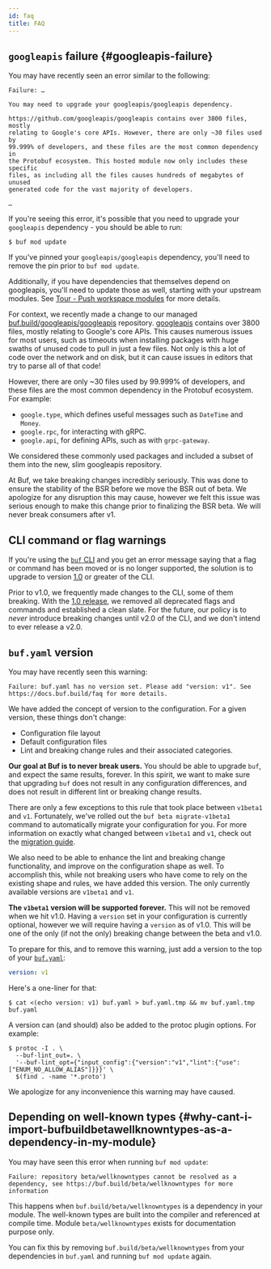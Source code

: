 ```yaml
---
id: faq
title: FAQ
---
```


## `googleapis` failure {#googleapis-failure}

You may have recently seen an error similar to the following:

```
Failure: …

You may need to upgrade your googleapis/googleapis dependency.

https://github.com/googleapis/googleapis contains over 3800 files, mostly
relating to Google's core APIs. However, there are only ~30 files used by
99.999% of developers, and these files are the most common dependency in
the Protobuf ecosystem. This hosted module now only includes these specific
files, as including all the files causes hundreds of megabytes of unused
generated code for the vast majority of developers.

…
```

If you're seeing this error, it's possible that you need to upgrade your
`googleapis` dependency - you should be able to run:

```terminal
$ buf mod update
```

If you've pinned your `googleapis/googleapis` dependency, you'll need to remove
the pin prior to `buf mod update`.

Additionally, if you have dependencies that themselves depend on googleapis,
you'll need to update those as well, starting with your upstream modules. See
[Tour - Push workspace modules](tour/push-workspace-modules) for more details.

For context, we recently made a change to our managed
[buf.build/googleapis/googleapis][googleapis] repository.
[googleapis][googleapis-github] contains over 3800 files, mostly relating to
Google's core APIs. This causes numerous issues for most users, such as timeouts
when installing packages with huge swaths of unused code to pull in just a few
files. Not only is this a lot of code over the network and on disk, but it can
cause issues in editors that try to parse all of that code!

However, there are only ~30 files used by 99.999% of developers, and these files
are the most common dependency in the Protobuf ecosystem. For example:

- `google.type`, which defines useful messages such as `DateTime` and `Money`.
- `google.rpc`, for interacting with gRPC.
- `google.api`, for defining APIs, such as with `grpc-gateway`.

We considered these commonly used packages and included a subset of them into
the new, slim googleapis repository.

At Buf, we take breaking changes incredibly seriously. This was done to ensure
the stability of the BSR before we move the BSR out of beta. We apologize for
any disruption this may cause, however we felt this issue was serious enough to
make this change prior to finalizing the BSR beta. We will never break consumers
after v1.

[repo]: https://github.com/bufbuild/buf
[v1]: https://github.com/bufbuild/buf/releases/tag/v1.0.0
[googleapis]: https://buf.build/googleapis/googleapis
[googleapis-github]: https://github.com/googleapis/googleapis

## CLI command or flag warnings

If you're using the [`buf` CLI][repo] and you get an error message saying that a
flag or command has been moved or is no longer supported, the solution is to
upgrade to version [1.0][v1] or greater of the CLI.

Prior to v1.0, we frequently made changes to the CLI, some of them breaking.
With the [1.0 release][v1], we removed all deprecated flags and commands and
established a clean slate. For the future, our policy is to _never_ introduce
breaking changes until v2.0 of the CLI, and we don't intend to ever release a
v2.0.

## `buf.yaml` version

You may have recently seen this warning:

```
Failure: buf.yaml has no version set. Please add "version: v1". See https://docs.buf.build/faq for more details.
```

We have added the concept of version to the configuration. For a given version,
these things don't change:

- Configuration file layout
- Default configuration files
- Lint and breaking change rules and their associated categories.

**Our goal at Buf is to never break users.** You should be able to upgrade
`buf`, and expect the same results, forever. In this spirit, we want to make
sure that upgrading `buf` does not result in any configuration differences, and
does not result in different lint or breaking change results.

There are only a few exceptions to this rule that took place between `v1beta1`
and `v1`. Fortunately, we've rolled out the `buf beta migrate-v1beta1` command
to automatically migrate your configuration for you. For more information on
exactly what changed between `v1beta1` and `v1`, check out the
[migration guide](configuration/v1beta1-migration-guide.md).

We also need to be able to enhance the lint and breaking change functionality,
and improve on the configuration shape as well. To accomplish this, while not
breaking users who have come to rely on the existing shape and rules, we have
added this version. The only currently available versions are `v1beta1` and
`v1`.

**The `v1beta1` version will be supported forever.** This will not be removed
when we hit v1.0. Having a `version` set in your configuration is currently
optional, however we will require having a `version` as of v1.0. This will be
one of the only (if not the only) breaking change between the beta and v1.0.

To prepare for this, and to remove this warning, just add a version to the top
of your [`buf.yaml`](configuration/v1/buf-yaml.md):

```yaml title="buf.yaml"
version: v1
```

Here's a one-liner for that:

```terminal
$ cat <(echo version: v1) buf.yaml > buf.yaml.tmp && mv buf.yaml.tmp buf.yaml
```

A version can (and should) also be added to the protoc plugin options. For
example:

```terminal
$ protoc -I . \
  --buf-lint_out=. \
  '--buf-lint_opt={"input_config":{"version":"v1","lint":{"use":["ENUM_NO_ALLOW_ALIAS"]}}}' \
  $(find . -name '*.proto')
```

We apologize for any inconvenience this warning may have caused.

## Depending on well-known types {#why-cant-i-import-bufbuildbetawellknowntypes-as-a-dependency-in-my-module}

You may have seen this error when running `buf mod update`:

```
Failure: repository beta/wellknowntypes cannot be resolved as a dependency, see https://buf.build/beta/wellknowntypes for more information
```

This happens when `buf.build/beta/wellknowntypes` is a dependency in your
module. The well-known types are built into the compiler and referenced at
compile time. Module `beta/wellknowntypes` exists for documentation purpose
only.

You can fix this by removing `buf.build/beta/wellknowntypes` from your
dependencies in `buf.yaml` and running `buf mod update` again.
